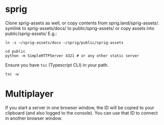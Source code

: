 # sprig

Clone sprig-assets as well, or copy contents from sprig.land/sprig-assets/.
symlink to sprig-assets/docs/ to public/sprig-assets/ or copy assets into public/sprig-assets/
E.g.:
```
ln -s ~/sprig-assets/docs ~/sprig/public/sprig-assets
```

```
cd public
python -m SimpleHTTPServer 4321 # or any other static server
```

Ensure you have `tsc` (Typescript CLI) in your path.
```
tsc -w
```

# Multiplayer
If you start a server in one browser window, the ID will be copied to your
clipboard (and also logged to the console). You can use that ID to connect in
another browser window.

